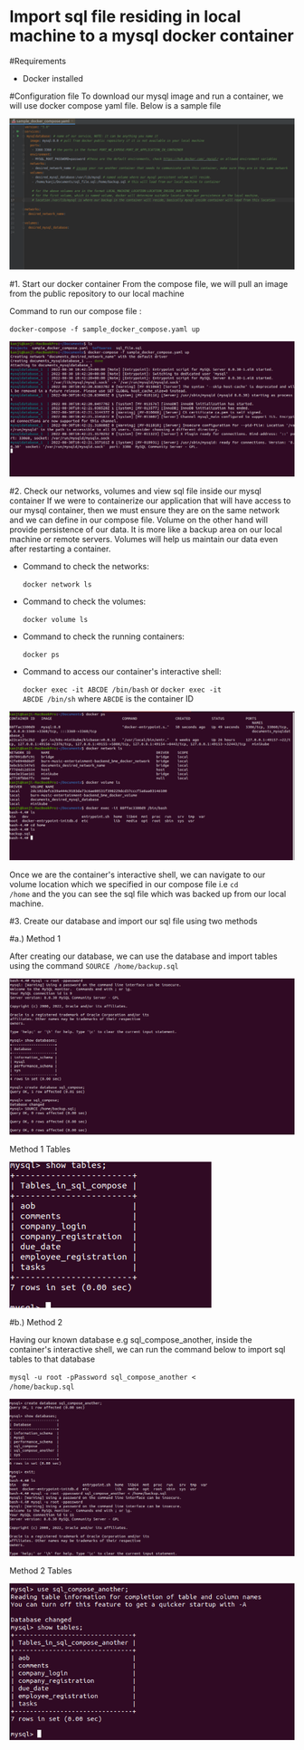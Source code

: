 # Import sql file residing in local machine to a mysql docker container

#Requirements
* Docker installed

#Configuration file
To download our mysql image and run a container, we will use docker compose yaml file.
Below is a sample file

![sample_docker_compose_image]

#1. Start our docker container
From the compose file, we will pull an image from the public repository to our local machine

Command to run our compose file :

<code>docker-compose -f sample_docker_compose.yaml up</code>

![start_our_docker_containers_image]

#2. Check our networks, volumes and view sql file inside our mysql container
If we were to containerize our application that will have access to our mysql container, then we must ensure they are on the same network and we can define in our compose file.
Volume on the other hand will provide persistence of our data. It is more like a backup area on our local machine or remote servers.
Volumes will help us maintain our data even after restarting a container.

* Command to check the networks:

    <code>docker network ls</code>

* Command to check the volumes:
    
    <code>docker volume ls</code>
    
* Command to check the running containers:
    
    <code>docker ps</code>
    
* Command to access our container's interactive shell:

    <code>docker exec -it ABCDE /bin/bash</code> or <code>docker exec -it ABCDE /bin/sh</code> where <code>ABCDE</code> is the container ID

![check_network_volume_image]

Once we are the container's interactive shell, we can navigate to our volume location which we specified in our compose file
i.e <code>cd /home</code> and the you can see the sql file which was backed up from our local machine.

#3. Create our database and import our sql file using two methods

#a.) Method 1

After creating our database, we can use the database and import tables using the command <code>SOURCE /home/backup.sql</code>

![mysql_login_and_import_style_1_image]

Method 1 Tables

![show_tables_imported_image]

#b.) Method 2

Having our known database e.g sql_compose_another, inside the container's interactive shell, we can run the command below to import sql tables to that database

<code>mysql -u root -pPassword sql_compose_another < /home/backup.sql</code>

![mysql_login_and_import_style_2_image]

Method 2 Tables

![mysql_style_2_tables_image]

[sample_docker_compose_image]: images/sample_docker_compose_img.png "Sample docker compose yaml file"
[start_our_docker_containers_image]: images/start_our_docker_containers.png "Start docker container"
[check_network_volume_image]: images/check_network_volume.png "Check our networks and volumes"
[mysql_login_and_import_style_1_image]: images/mysql_login_and_import_style_1.png "First method of importing our sql file"
[show_tables_imported_image]: images/show_tables_imported.png "Tables imported using first method"
[mysql_login_and_import_style_2_image]: images/mysql_login_and_import_style_2.png "Second method of importing our sql file"
[mysql_style_2_tables_image]: images/mysql_style_2_tables.png "Tables imported using second method"